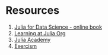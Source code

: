 # Resources

1. [Julia for Data Science - online book][JLDSC]
2. [Learning at Julia Org][LRNJLORG]
3. [Julia Academy][JULIAACDEMY]
4. [Exercism]()


[JLDSC]: https://juliadatascience.io/
[LRNJLORG]: https://julialang.org/learning/
[JULIAACDEMY]: https://juliaacademy.com/courses?preview=logged_out
